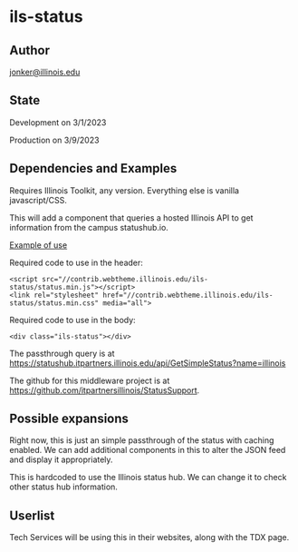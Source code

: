 # ils-status

## Author

jonker@illinois.edu

## State

Development on 3/1/2023

Production on 3/9/2023

## Dependencies and Examples

Requires Illinois Toolkit, any version. Everything else is vanilla javascript/CSS.

This will add a component that queries a hosted Illinois API to get information from the campus statushub.io. 

[Example of use](https://contrib.webtheme.illinois.edu/ils-status/example.html)

Required code to use in the header:

    <script src="//contrib.webtheme.illinois.edu/ils-status/status.min.js"></script>
    <link rel="stylesheet" href="//contrib.webtheme.illinois.edu/ils-status/status.min.css" media="all">

Required code to use in the body:

    <div class="ils-status"></div>

The passthrough query is at https://statushub.itpartners.illinois.edu/api/GetSimpleStatus?name=illinois 

The github for this middleware project is at https://github.com/itpartnersillinois/StatusSupport.

## Possible expansions

Right now, this is just an simple passthrough of the status with caching enabled. We can add additional components in this to alter the JSON feed and display it appropriately. 

This is hardcoded to use the Illinois status hub. We can change it to check other status hub information. 

## Userlist

Tech Services will be using this in their websites, along with the TDX page. 
